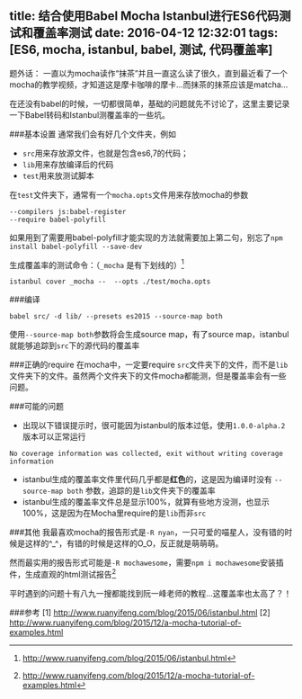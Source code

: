 title: 结合使用Babel Mocha Istanbul进行ES6代码测试和覆盖率测试
date: 2016-04-12 12:32:01
tags: [ES6, mocha, istanbul, babel, 测试, 代码覆盖率]
---
题外话：
一直以为mocha读作“抹茶”并且一直这么读了很久，直到最近看了一个mocha的教学视频，才知道这是摩卡咖啡的摩卡…而抹茶的抹茶应该是matcha…

在还没有babel的时候，一切都很简单，基础的问题就先不讨论了，这里主要记录一下Babel转码和Istanbul测覆盖率的一些坑。

###基本设置
通常我们会有好几个文件夹，例如
- `src`用来存放源文件，也就是包含es6,7的代码；
- `lib`用来存放编译后的代码
- `test`用来放测试脚本

在`test`文件夹下，通常有一个`mocha.opts`文件用来存放mocha的参数
```
--compilers js:babel-register
--require babel-polyfill
```
如果用到了需要用babel-polyfill才能实现的方法就需要加上第二句，别忘了`npm install babel-polyfill --save-dev`

生成覆盖率的测试命令：（`_mocha` 是有下划线的）[^1]
```
istanbul cover _mocha --  --opts ./test/mocha.opts
```

###编译
```
babel src/ -d lib/ --presets es2015 --source-map both
```
使用`--source-map both`参数将会生成source map，有了source map，istanbul就能够追踪到`src`下的源代码的覆盖率

###正确的require
在mocha中，一定要require `src`文件夹下的文件，而不是`lib`文件夹下的文件。虽然两个文件夹下的文件mocha都能测，但是覆盖率会有一些问题。

###可能的问题
- 出现以下错误提示时，很可能因为istanbul的版本过低，使用`1.0.0-alpha.2`版本可以正常运行
```
No coverage information was collected, exit without writing coverage information
```
- istanbul生成的覆盖率文件里代码几乎都是**红色**的，这是因为编译时没有 `--source-map both` 参数，追踪的是`lib`文件夹下的覆盖率
- istanbul生成的覆盖率文件总是显示100%，就算有些地方没测，也显示100%，这是因为在Mocha里require的是`lib`而非`src`

###其他
我最喜欢mocha的报告形式是`-R nyan`，一只可爱的喵星人，没有错的时候是这样的^_^，有错的时候是这样的O_O，反正就是萌萌萌。

然而最实用的报告形式可能是`-R mochawesome`，需要`npm i mochawesome`安装插件，生成直观的html测试报告[^2]

平时遇到的问题十有八九一搜都能找到阮一峰老师的教程…这覆盖率也太高了？！

###参考
[1] http://www.ruanyifeng.com/blog/2015/06/istanbul.html
[2] http://www.ruanyifeng.com/blog/2015/12/a-mocha-tutorial-of-examples.html
[^1]: http://www.ruanyifeng.com/blog/2015/06/istanbul.html
[^2]: http://www.ruanyifeng.com/blog/2015/12/a-mocha-tutorial-of-examples.html
